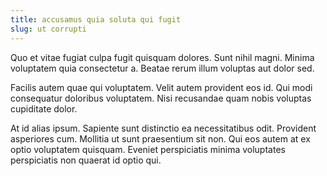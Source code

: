 ```yaml
---
title: accusamus quia soluta qui fugit
slug: ut corrupti
---
```


Quo et vitae fugiat culpa fugit quisquam dolores. Sunt nihil magni. Minima voluptatem quia consectetur a. Beatae rerum illum voluptas aut dolor sed.

Facilis autem quae qui voluptatem. Velit autem provident eos id. Qui modi consequatur doloribus voluptatem. Nisi recusandae quam nobis voluptas cupiditate dolor.

At id alias ipsum. Sapiente sunt distinctio ea necessitatibus odit. Provident asperiores cum. Mollitia ut sunt praesentium sit non. Qui eos autem at ex optio voluptatem quisquam. Eveniet perspiciatis minima voluptates perspiciatis non quaerat id optio qui.
